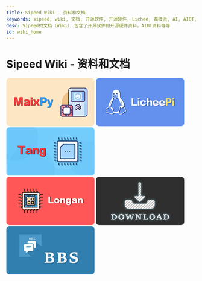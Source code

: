 ```yaml
---
title: Sipeed Wiki - 资料和文档
keywords: sipeed, wiki, 文档, 开源软件, 开源硬件, Lichee, 荔枝派, AI, AIOT, 边缘计算, 人脸识别, 嵌入式AI, maixpy, maixpy3
desc: Sipeed的文档（Wiki），包含了开源软件和开源硬件资料，AIOT资料等等
id: wiki_home
---
```



<div>
    <script src="/static/js/jquery.fullpage.min.js"></script>
    <link rel="stylesheet" href="/static/css/jquery.fullpage.min.css" type="text/css"/>
</div>

<div id="fullpage">
    <div class="section" style="height: 100vh;">
        <div>
            <h1>Sipeed Wiki - 资料和文档</h1>
        </div>
        <div>
            <a href="./soft/maixpy/zh/readme.md"><img src="/static/image/MaixPy.png"></a>
            <a href="./soft/Lichee/zh/readme.md"><img src="/static/image/licheepi.png"></a>
            <a href="./soft/Tang/zh/index_bak.md"><img src="/static/image/tang.png"></a><br/>
            <a href="./soft/longan/zh/readme.md"><img src="/static/image/longan.png"></a>
            <a href="https://dl.sipeed.com/" target="_blank"><img src="/static/image/DOWNLOAD.png"></a>
            <a href="https://bbs.sipeed.com/" target="_blank"><img src="/static/image/BBS.png"></a>
        </div>
    </div>
</div>

<div>
<script type='text/javascript'>
    $(document).ready(function () {
        var html = $("#page_footer").html();
        $("#page_footer").remove();
        $("#fullpage").append('<div id="page_footer" class="section fp-auto-height">' + html + "</div>");
        var nav_height = $("#navbar").height();
        $('#fullpage').fullpage({
            menu: '#navbar',
            navigation: true,
            css3: true,
            dragAndMove: true,
            paddingBottom: nav_height + "px"
            // fixedElements: "#navbar"
        });
        $("#to_top").on("click", function(){
            $.fn.fullpage.moveTo(1);
        });
    });
</script>
</div>



